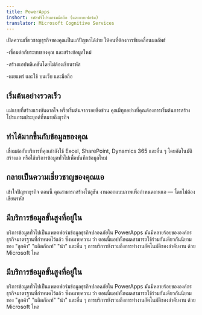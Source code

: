 ```yaml
---
title: PowerApps
inshort: รหัสฟรีโปรแกรมมือถือ (และแบบฟอร์ม)
translator: Microsoft Cognitive Services
---
```


เปิดความเชี่ยวชาญธุรกิจของคุณเป็นแก้ปัญหาได้ง่าย ให้คนที่ต้องการขับเคลื่อนผลลัพธ์

-เชื่อมต่อกับระบบของคุณ และสร้างข้อมูลใหม่

-สร้างแอปพลิเคชันโดยไม่ต้องเขียนรหัส

-เผยแพร่ และใช้ บนเว็บ และมือถือ

## เริ่มต้นอย่างรวดเร็ว
แม่แบบที่สร้างแรงบันดาลใจ หรือเริ่มต้นจากรอยขีดข่วน คุณมีทุกอย่างที่คุณต้องการเริ่มต้นการสร้างโปรแกรมประยุกต์ที่หมายถึงธุรกิจ

## ทำได้มากขึ้นกับข้อมูลของคุณ
เชื่อมต่อกับบริการที่คุณกำลังใช้ Excel, SharePoint, Dynamics 365 และอื่น ๆ โดยอัตโนมัติสร้างแอ หรือใช้บริการข้อมูลทั่วไปเพื่อบันทึกข้อมูลใหม่

## กลายเป็นความเชี่ยวชาญของคุณแอ
เข้าใจปัญหาธุรกิจ ตอนนี้ คุณสามารถสร้างโซลูชัน งานออกแบบภาพเพื่อกำหนดงานแอ — โดยไม่ต้องเขียนรหัส

## มีบริการข้อมูลขั้นสูงที่อยู่ใน
บริการข้อมูลทั่วไปเป็นแพลตฟอร์มข้อมูลธุรกิจปลอดภัยใน PowerApps มันมีหลายร้อยขององค์กรธุรกิจมาตรฐานที่กำหนดไว้แล้ว ซึ่งหมายความ ว่า ตอนนี้แอปทั้งหมดสามารถใช้ร่วมกันเดียวกันนิยามของ "ลูกค้า" "ผลิตภัณฑ์" "นำ" และอื่น ๆ การบริการยังรวมถึงการทำงานอัตโนมัติของลำดับงาน ด้วย Microsoft ไหล

## มีบริการข้อมูลขั้นสูงที่อยู่ใน
บริการข้อมูลทั่วไปเป็นแพลตฟอร์มข้อมูลธุรกิจปลอดภัยใน PowerApps มันมีหลายร้อยขององค์กรธุรกิจมาตรฐานที่กำหนดไว้แล้ว ซึ่งหมายความ ว่า ตอนนี้แอปทั้งหมดสามารถใช้ร่วมกันเดียวกันนิยามของ "ลูกค้า" "ผลิตภัณฑ์" "นำ" และอื่น ๆ การบริการยังรวมถึงการทำงานอัตโนมัติของลำดับงาน ด้วย Microsoft ไหล



